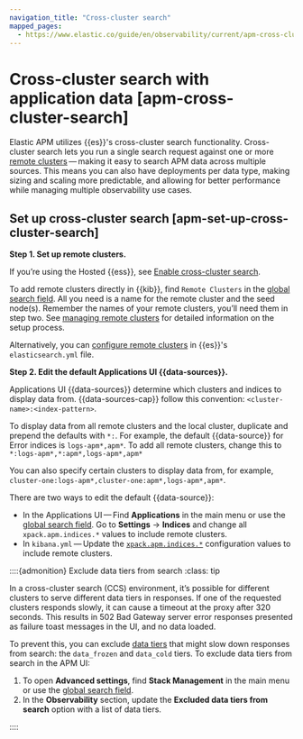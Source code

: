 ```yaml
---
navigation_title: "Cross-cluster search"
mapped_pages:
  - https://www.elastic.co/guide/en/observability/current/apm-cross-cluster-search.html
---
```




# Cross-cluster search with application data [apm-cross-cluster-search]


Elastic APM utilizes {{es}}'s cross-cluster search functionality. Cross-cluster search lets you run a single search request against one or more [remote clusters](/deploy-manage/remote-clusters/remote-clusters-self-managed.md) — making it easy to search APM data across multiple sources. This means you can also have deployments per data type, making sizing and scaling more predictable, and allowing for better performance while managing multiple observability use cases.


## Set up cross-cluster search [apm-set-up-cross-cluster-search]

**Step 1. Set up remote clusters.**

If you’re using the Hosted {{ess}}, see [Enable cross-cluster search](../../../deploy-manage/remote-clusters/ec-enable-ccs.md).

To add remote clusters directly in {{kib}}, find `Remote Clusters` in the [global search field](/explore-analyze/find-and-organize/find-apps-and-objects.md). All you need is a name for the remote cluster and the seed node(s). Remember the names of your remote clusters, you’ll need them in step two. See [managing remote clusters](/deploy-manage/tools/cross-cluster-replication/set-up-cross-cluster-replication.md) for detailed information on the setup process.

Alternatively, you can [configure remote clusters](https://www.elastic.co/guide/en/elasticsearch/reference/current/remote-clusters.html#configuring-remote-clusters) in {{es}}'s `elasticsearch.yml` file.

**Step 2. Edit the default Applications UI {{data-sources}}.**

Applications UI {{data-sources}} determine which clusters and indices to display data from. {{data-sources-cap}} follow this convention: `<cluster-name>:<index-pattern>`.

To display data from all remote clusters and the local cluster, duplicate and prepend the defaults with `*:`. For example, the default {{data-source}} for Error indices is `logs-apm*,apm*`. To add all remote clusters, change this to `*:logs-apm*,*:apm*,logs-apm*,apm*`

You can also specify certain clusters to display data from, for example, `cluster-one:logs-apm*,cluster-one:apm*,logs-apm*,apm*`.

There are two ways to edit the default {{data-source}}:

* In the Applications UI — Find **Applications** in the main menu or use the [global search field](/explore-analyze/find-and-organize/find-apps-and-objects.md). Go to **Settings** → **Indices** and change all `xpack.apm.indices.*` values to include remote clusters.
* In `kibana.yml` — Update the [`xpack.apm.indices.*`](asciidocalypse://docs/kibana/docs/reference/configuration-reference/apm-settings.md) configuration values to include remote clusters.

::::{admonition} Exclude data tiers from search
:class: tip

In a cross-cluster search (CCS) environment, it’s possible for different clusters to serve different data tiers in responses. If one of the requested clusters responds slowly, it can cause a timeout at the proxy after 320 seconds. This results in 502 Bad Gateway server error responses presented as failure toast messages in the UI, and no data loaded.

To prevent this, you can exclude [data tiers](../../../manage-data/lifecycle/data-tiers.md) that might slow down responses from search: the `data_frozen` and `data_cold` tiers. To exclude data tiers from search in the APM UI:

1. To open **Advanced settings**, find **Stack Management** in the main menu or use the [global search field](/explore-analyze/find-and-organize/find-apps-and-objects.md).
2. In the **Observability** section, update the **Excluded data tiers from search** option with a list of data tiers.

::::
